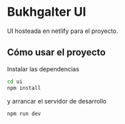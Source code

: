 # Bukhgalter UI

UI hosteada en netlify para el proyecto. 


## Cómo usar el proyecto

Instalar las dependencias 

```bash
cd ui
npm install
```

y arrancar el servidor de desarrollo

```bash
npm run dev
```


